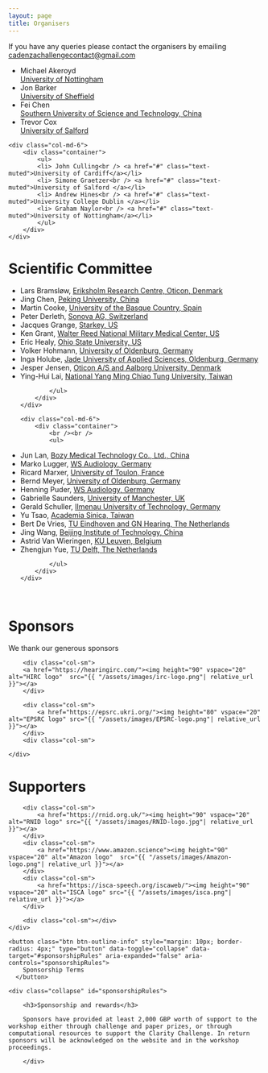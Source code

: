 ```yaml
---
layout: page
title: Organisers
---
```


If you have any queries please contact the organisers by emailing <a href="mailto:claritychallengecontact@gmail.com">cadenzachallengecontact@gmail.com</a>

<div class="row">
    <div class="col-md-6">
        <div class="container">
            <ul>
                    <li> Michael Akeroyd<br /><a href="#" class="text-muted">University of Nottingham</a></li>
                    <li> Jon Barker<br /> <a href="#" class="text-muted">University of Sheffield </a></li>
                    <li> Fei Chen<br /> <a href="#" class="text-muted">Southern University of Science and Technology, China </a></li>
                    <li> Trevor Cox<br /> <a href="#" class="text-muted">University of Salford </a></li>
            </ul>
        </div>
    </div>

    <div class="col-md-6">
        <div class="container">
            <ul>
            <li> John Culling<br /> <a href="#" class="text-muted">University of Cardiff</a></li>
            <li> Simone Graetzer<br /> <a href="#" class="text-muted">University of Salford </a></li>
            <li> Andrew Hines<br /> <a href="#" class="text-muted">University College Dublin </a></li>
            <li> Graham Naylor<br /> <a href="#" class="text-muted">University of Nottingham</a></li>
            </ul>
        </div>
    </div>

</div>

<div class="row">
    <div class="col-md-6">
        <div class="container">
            <h1> Scientific Committee</h1>
            <ul>

<li>Lars Bramsløw, <a href="#" class="text-muted">Eriksholm Research Centre, Oticon, Denmark</a></li>
<li>Jing Chen, <a href="#" class="text-muted">Peking University, China</a></li>
<li>Martin Cooke, <a href="#" class="text-muted">University of the Basque Country, Spain</a></li>
<li>Peter Derleth, <a href="#" class="text-muted">Sonova AG, Switzerland</a></li>
<li>Jacques Grange, <a href="#" class="text-muted">Starkey, US</a></li>
<li>Ken Grant, <a href="#" class="text-muted">Walter Reed National Military Medical Center, US</a></li>
<li>Eric Healy, <a href="#" class="text-muted">Ohio State University, US</a></li>
<li>Volker Hohmann, <a href="#" class="text-muted">University of Oldenburg, Germany</a></li>
<li>Inga Holube, <a href="#" class="text-muted">Jade University of Applied Sciences, Oldenburg, Germany</a></li>
<li>Jesper Jensen, <a href="#" class="text-muted">Oticon A/S and Aalborg University, Denmark</a></li>
<li>Ying-Hui Lai, <a href="#" class="text-muted">National Yang Ming Chiao Tung University, Taiwan</a></li>

            </ul>
        </div>
    </div>

    <div class="col-md-6">
        <div class="container">
            <br /><br />
            <ul>

<li>Jun Lan, <a href="#" class="text-muted">Bozy Medical Technology Co., Ltd., China</a></li>
<li>Marko Lugger, <a href="#" class="text-muted">WS Audiology, Germany</a></li>
<li>Ricard Marxer, <a href="#" class="text-muted">University of Toulon, France</a></li>
<li>Bernd Meyer, <a href="#" class="text-muted">University of Oldenburg, Germany</a></li>
<li>Henning Puder, <a href="#" class="text-muted">WS Audiology, Germany</a></li>
<li>Gabrielle Saunders, <a href="#" class="text-muted">University of Manchester, UK</a></li>
<li>Gerald Schuller, <a href="#" class="text-muted">Ilmenau University of Technology, Germany</a></li>
<!--<li>Chin-Tuan Tan, <a href="#" class="text-muted">A*STAR, Singapore</a></li> -->
<li>Yu Tsao, <a href="#" class="text-muted">Academia Sinica, Taiwan</a></li>
<li>Bert De Vries, <a href="#" class="text-muted">TU Eindhoven and GN Hearing, The Netherlands</a></li>
<li>Jing Wang, <a href="#" class="text-muted">Beijing Institute of Technology, China</a></li>
<li>Astrid Van Wieringen, <a href="#" class="text-muted">KU Leuven, Belgium</a></li>
<li>Zhengjun Yue, <a href="#" class="text-muted">TU Delft, The Netherlands</a></li>

            </ul>
        </div>
    </div>

</div>
<br/>

<h1> Sponsors </h1>

We thank our generous sponsors

<div id="logos">
    <div class="row">
        <div class="col-sm"></div>

        <div class="col-sm">
        <a href="https://hearingirc.com/"><img height="90" vspace="20" alt="HIRC logo"  src="{{ "/assets/images/irc-logo.png"| relative_url }}"></a>
        </div>

        <div class="col-sm">
            <a href="https://epsrc.ukri.org/"><img height="80" vspace="20" alt="EPSRC logo" src="{{ "/assets/images/EPSRC-logo.png"| relative_url }}"></a>
        </div>
        <div class="col-sm">

    </div>

</div>

<h1> Supporters</h1>
<div id="logos">
    <div class="row">
        <div class="col-sm"></div>

        <div class="col-sm">
            <a href="https://rnid.org.uk/"><img height="90" vspace="20" alt="RNID logo" src="{{ "/assets/images/RNID-logo.jpg"| relative_url }}"></a>
        </div>
        <div class="col-sm">
            <a href="https://www.amazon.science"><img height="90" vspace="20" alt="Amazon logo"  src="{{ "/assets/images/Amazon-logo.png"| relative_url }}"></a>
        </div>
        <div class="col-sm">
            <a href="https://isca-speech.org/iscaweb/"><img height="90" vspace="20" alt="ISCA logo" src="{{ "/assets/images/isca.png"| relative_url }}"></a>
        </div>

        <div class="col-sm"></div>
    </div>

</div>

    <button class="btn btn-outline-info" style="margin: 10px; border-radius: 4px;" type="button" data-toggle="collapse" data-target="#sponsorshipRules" aria-expanded="false" aria-controls="sponsorshipRules">
        Sponsorship Terms
      </button>

    <div class="collapse" id="sponsorshipRules">

        <h3>Sponsorship and rewards</h3>

        Sponsors have provided at least 2,000 GBP worth of support to the workshop either through challenge and paper prizes, or through computational resources to support the Clarity Challenge. In return sponsors will be acknowledged on the website and in the workshop proceedings.

        </div>
